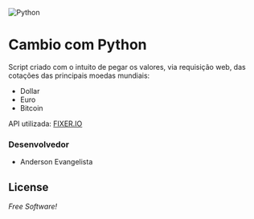 ![Python](https://www.python.org/static/img/python-logo@2x.png)



# Cambio com Python
Script criado com o intuito de pegar os valores, via requisição web, das cotações das principais moedas mundiais:
  - Dollar
  - Euro
  - Bitcoin



API utilizada: [FIXER.IO](https://fixer.io/)
### Desenvolvedor

 - Anderson Evangelista 




License
----
*Free Software!*